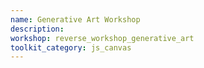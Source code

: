 ```yaml
---
name: Generative Art Workshop
description: 
workshop: reverse_workshop_generative_art
toolkit_category: js_canvas
---
```

